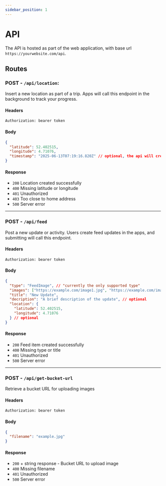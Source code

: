 ```yaml
---
sidebar_position: 1
---
```


# API

The API is hosted as part of the web application, with base url `https://yourwebsite.com/api`.

## Routes

### POST - `/api/location`:

Insert a new location as part of a trip. Apps will call this endpoint in the background to track your progress.

#### Headers

`Authorization: bearer token`

#### Body

```json
{
  "latitude": 52.402515,
  "longitude": 4.71076,
  "timestamp": "2025-06-13T07:19:16.820Z" // optional, the api will create one when empty
}
```

#### Response

- `200` Location created successfully
- `400` Missing latitude or longitude
- `401` Unauthorized
- `403` Too close to home address
- `500` Server error

---

### POST - `/api/feed`

Post a new update or activity. Users create feed updates in the apps, and submitting will call this endpoint.

#### Headers

`Authorization: bearer token`

#### Body

```json
{
  "type": "FeedImage", // "currently the only supported type"
  "images": ["https://example.com/image1.jpg", "https://example.com/image2.jpg"], // optional
  "title": "New Update",
  "decription": "A brief description of the update", // optional
  "location": {
    "latitude": 52.402515,
    "longitude": 4.71076
  } // optional
}
```

#### Response

- `200` Feed item created successfully
- `400` Missing type or title
- `401` Unauthorized
- `500` Server error

---

### POST - `/api/get-bucket-url`

Retrieve a bucket URL for uploading images

#### Headers

`Authorization: bearer token`

#### Body

```json
{
  "filename": "example.jpg"
}
```

#### Response

- `200` + string response - Bucket URL to upload image
- `400` Missing filename
- `401` Unauthorized
- `500` Server error
